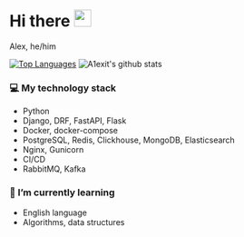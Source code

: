 # Hi there <img src="https://raw.githubusercontent.com/MartinHeinz/MartinHeinz/master/wave.gif" width="30px">

Alex, he/him

[![Top Languages](https://github-readme-stats.vercel.app/api/top-langs/?username=A1exit&layout=compact)]()
![A1exit's github stats](https://github-readme-stats.vercel.app/api?username=A1exit&show_icons=true&include_all_commits=true&count_private=true)

### 💻 My technology stack
 - Python
 - Django, DRF, FastAPI, Flask
 - Docker, docker-compose
 - PostgreSQL, Redis, Clickhouse, MongoDB, Elasticsearch
 - Nginx, Gunicorn
 - CI/CD
 - RabbitMQ, Kafka

### 🌱 I’m currently learning
 - English language
 - Algorithms, data structures
